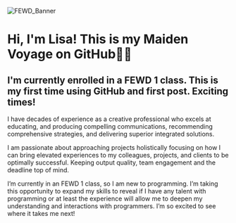![FEWD_Banner](https://github.com/LisaStudio/MaidenVoyageOnGitHub/assets/152689251/f89e7300-e885-4ccb-9401-21abd3fd158b)
# Hi, I'm Lisa! This is my Maiden Voyage on GitHub💃🏼
## I'm currently enrolled in a FEWD 1 class. This is my first time using GitHub and first post. Exciting times!

I have decades of experience as a creative professional who excels at educating, and producing compelling communications, recommending comprehensive strategies, and delivering superior integrated solutions. 

I am passionate about approaching projects holistically focusing on how I can bring elevated experiences to my colleagues, projects, and clients to be optimally successful. Keeping output quality, team engagement and the deadline top of mind.

I’m currently in an FEWD 1 class, so I am new to programming. I’m taking this opportunity to expand my skills to reveal if I have any talent with programming or at least the experience will allow me to deepen my understanding and interactions with programmers. I’m so excited to see where it takes me next!
